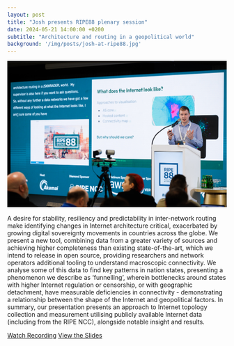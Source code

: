 ```yaml
---
layout: post
title: "Josh presents RIPE88 plenary session"
date: 2024-05-21 14:00:00 +0200
subtitle: "Architecture and routing in a geopolitical world"
background: '/img/posts/josh-at-ripe88.jpg'
---
```


![Josh presenting at RIPE88](/img/posts/josh-at-ripe88.jpg)

A desire for stability, resiliency and predictability in inter-network routing make identifying changes in Internet architecture critical, exacerbated by growing digital sovereignty movements in countries across the globe. We present a new tool, combining data from a greater variety of sources and achieving higher completeness than existing state-of-the-art, which we intend to release in open source, providing researchers and network operators additional tooling to understand macroscopic connectivity. We analyse some of this data to find key patterns in nation states, presenting a phenomenon we describe as ‘funnelling’, wherein bottlenecks around states with higher Internet regulation or censorship, or with geographic detachment, have measurable deficiencies in connectivity - demonstrating a relationship between the shape of the Internet and geopolitical factors. In summary, our presentation presents an approach to Internet topology collection and measurement utilising publicly available Internet data (including from the RIPE NCC), alongside notable insight and results.

<div class="clearfix">
    <a class="btn btn-secondary float-left" href="https://ripe88.ripe.net/archives/video/1293">Watch Recording</a>
    <a class="btn btn-primary float-right" href="/files/2024-presentation-architecture-and-routing-in-a-geopolitical-world-ripe88.pdf">View the Slides</a>
</div>